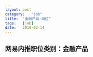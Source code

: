 ```yaml
---
layout:	post
category:	"job"
title:	"金融产品-岗位"
tags:	[job]
date:	2019-03-14
---
```

## 网易内推职位类别：金融产品
